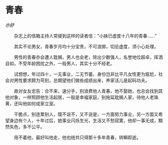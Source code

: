 # 青春

*亦舒*

　　杂志上的信箱主持人常接到这样的读者信："小妹已虚度十八年的青春……”

　　其实不论男女，青春岁月均十分宝贵，不可浪掷，切忌虚度，须小心处理。

　　男性的青春亦会遭人耽搁，男人也会老，除出少数强人，名誉地位超卓，挥洒自如，不受年龄困扰之外，一般男人，其实十分不经老。

　　试想想，年过四十，一无事业，二无节蓄，身份岂非比平凡女性更为尴尬，社会对男性要求颇为苛刻，总期望他们做些成绩出来，养家活儿是起码功夫。

　　故对女友忠告：合不来，速分手，别浪费他人青春，他不娶她，也总会找到其他对象，一样照顾他生活起居，一般是幸福家庭，别拖延耽搁人家，待他人老珠黄，还叫他如何成家立室。

　　干脆点，别连累别人，既不说不，又不说是，一方面努力事业，另一方面又希望身边有个人，十年过后，她事业闪烁生光，生活又不愁寂寞，他却一事无成，黯然失色，多不公平。

　　用不着他，最好叫他走，他也统共只得那十多年青春，转瞬即逝。